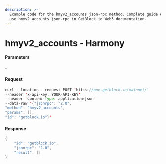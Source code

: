 ```yaml
---
description: >-
  Example code for the hmyv2_accounts json-rpc method. Сomplete guide on how to
  use hmyv2_accounts json-rpc in GetBlock.io Web3 documentation.
---
```


# hmyv2\_accounts - Harmony

#### Parameters

\-

#### Request

```java
curl --location --request POST 'https://one.getblock.io/mainnet/' 
--header 'x-api-key: YOUR-API-KEY' 
--header 'Content-Type: application/json' 
--data-raw '{"jsonrpc": "2.0",
"method": "hmyv2_accounts",
"params": [],
"id": "getblock.io"}'
```

#### Response

```java
{
    "id": "getblock.io",
    "jsonrpc": "2.0",
    "result": []
}
```
